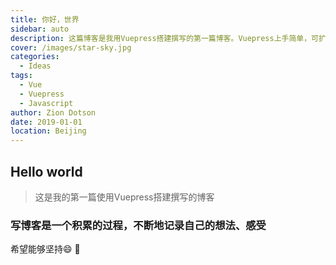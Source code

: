 ```yaml
---
title: 你好，世界
sidebar: auto
description: 这篇博客是我用Vuepress搭建撰写的第一篇博客。Vuepress上手简单，可扩展性也很高，功能非常强大。使用Vuepress的过程中遇到了很多问题，解决问题的过程也是一种成长
cover: /images/star-sky.jpg
categories: 
  - Ideas
tags: 
  - Vue
  - Vuepress
  - Javascript
author: Zion Dotson
date: 2019-01-01
location: Beijing
---
```


## Hello world

> 这是我的第一篇使用Vuepress搭建撰写的博客

<!-- more -->

### 写博客是一个积累的过程，不断地记录自己的想法、感受

希望能够坚持:smile: :beer:
